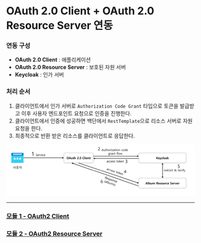 # OAuth 2.0 Client + OAuth 2.0 Resource Server 연동

### 연동 구성

- **OAuth 2.0 Client** : 애플리케이션
- **OAuth 2.0 Resource Server** : 보호된 자원 서버
- **Keycloak** : 인가 서버

### 처리 순서

1. 클라이언트에서 인가 서버로 `Authorization Code Grant` 타입으로 토큰을 발급받고 이후 사용자 엔드포인트 요청으로 인증을 진행한다.
2. 클라이언트에서 인증에 성공하면 백단에서 `RestTemplate`으로 리소스 서버로 자원 요청을 한다.
3. 최종적으로 반환 받은 리소스를 클라이언트로 응답한다.

![img.png](image/img.png)

---

### [모듈 1 - OAuth2 Client](https://github.com/genesis12345678/TIL/blob/main/Spring/security/oauth/ResourceServer/%EC%97%B0%EB%8F%99/Client.md)
### [모듈 2 - OAuth2 Resource Server](https://github.com/genesis12345678/TIL/blob/main/Spring/security/oauth/ResourceServer/%EC%97%B0%EB%8F%99/ResourceServer.md)